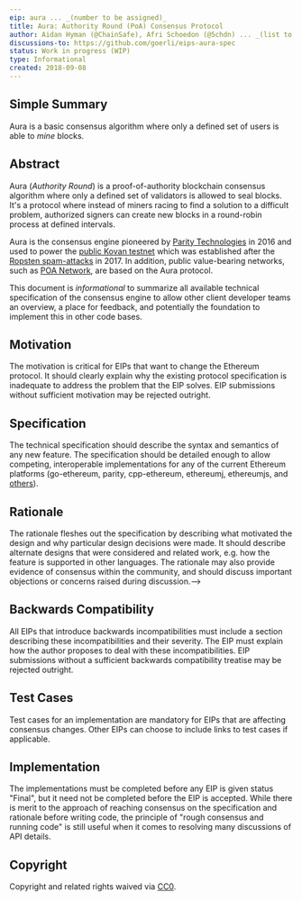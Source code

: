 ```yaml
---
eip: aura ... _(number to be assigned)_
title: Aura: Authority Round (PoA) Consensus Protocol
author: Aidan Hyman (@ChainSafe), Afri Schoedon (@5chdn) ... _(list to be completed)_
discussions-to: https://github.com/goerli/eips-aura-spec
status: Work in progress (WIP)
type: Informational
created: 2018-09-08
---
```


## Simple Summary
Aura is a basic consensus algorithm where only a defined set of users is able to _mine_ blocks.

## Abstract
Aura (_Authority Round_) is a proof-of-authority blockchain consensus algorithm where only a defined set of validators is allowed to seal blocks. It's a protocol where instead of miners racing to find a solution to a difficult problem, authorized signers can create new blocks in a round-robin process at defined intervals.

Aura is the consensus engine pioneered by [Parity Technologies](https://parity.io) in 2016 and used to power the [public Kovan testnet](https://medium.com/@Digix/announcing-kovan-a-stable-ethereum-public-testnet-10ac7cb6c85f) which was established after the [Ropsten spam-attacks](https://ethereum.stackexchange.com/questions/12477/ropsten-testnet-is-under-kind-of-attack-what-can-we-do) in 2017. In addition, public value-bearing networks, such as [POA Network](https://poa.network/), are based on the Aura protocol.

This document is _informational_ to summarize all available technical specification of the consensus engine to allow other client developer teams an overview, a place for feedback, and potentially the foundation to implement this in other code bases.

## Motivation
The motivation is critical for EIPs that want to change the Ethereum protocol. It should clearly explain why the existing protocol specification is inadequate to address the problem that the EIP solves. EIP submissions without sufficient motivation may be rejected outright.

## Specification
The technical specification should describe the syntax and semantics of any new feature. The specification should be detailed enough to allow competing, interoperable implementations for any of the current Ethereum platforms (go-ethereum, parity, cpp-ethereum, ethereumj, ethereumjs, and [others](https://github.com/ethereum/wiki/wiki/Clients)).

## Rationale
The rationale fleshes out the specification by describing what motivated the design and why particular design decisions were made. It should describe alternate designs that were considered and related work, e.g. how the feature is supported in other languages. The rationale may also provide evidence of consensus within the community, and should discuss important objections or concerns raised during discussion.-->

## Backwards Compatibility
All EIPs that introduce backwards incompatibilities must include a section describing these incompatibilities and their severity. The EIP must explain how the author proposes to deal with these incompatibilities. EIP submissions without a sufficient backwards compatibility treatise may be rejected outright.

## Test Cases
Test cases for an implementation are mandatory for EIPs that are affecting consensus changes. Other EIPs can choose to include links to test cases if applicable.

## Implementation
The implementations must be completed before any EIP is given status "Final", but it need not be completed before the EIP is accepted. While there is merit to the approach of reaching consensus on the specification and rationale before writing code, the principle of "rough consensus and running code" is still useful when it comes to resolving many discussions of API details.

## Copyright
Copyright and related rights waived via [CC0](https://creativecommons.org/publicdomain/zero/1.0/).
